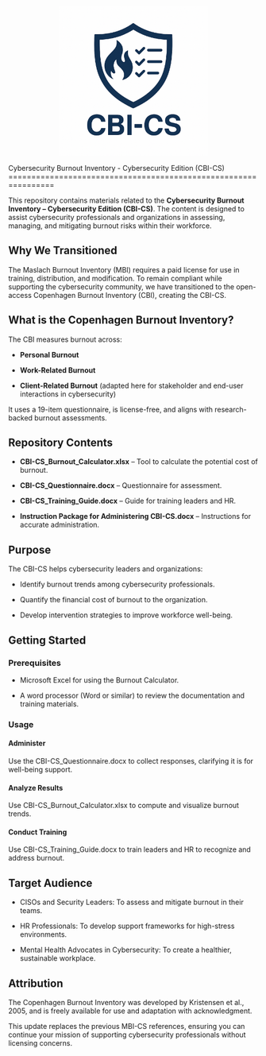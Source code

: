<p align="center">
  <img src="https://github.com/Patrick-Kelley/CBI-CS/blob/main/CBI-CS.png?raw=true" alt="CBI-CS Logo" width="300">
</p>
Cybersecurity Burnout Inventory - Cybersecurity Edition (CBI-CS)
================================================================

This repository contains materials related to the **Cybersecurity Burnout Inventory – Cybersecurity Edition (CBI-CS)**. The content is designed to assist cybersecurity professionals and organizations in assessing, managing, and mitigating burnout risks within their workforce.

Why We Transitioned
-------------------

The Maslach Burnout Inventory (MBI) requires a paid license for use in training, distribution, and modification. To remain compliant while supporting the cybersecurity community, we have transitioned to the open-access Copenhagen Burnout Inventory (CBI), creating the CBI-CS.

What is the Copenhagen Burnout Inventory?
-----------------------------------------

The CBI measures burnout across:

*   **Personal Burnout**
    
*   **Work-Related Burnout**
    
*   **Client-Related Burnout** (adapted here for stakeholder and end-user interactions in cybersecurity)
    

It uses a 19-item questionnaire, is license-free, and aligns with research-backed burnout assessments.

Repository Contents
-------------------

*   **CBI-CS\_Burnout\_Calculator.xlsx** – Tool to calculate the potential cost of burnout.
    
*   **CBI-CS\_Questionnaire.docx** – Questionnaire for assessment.
    
*   **CBI-CS\_Training\_Guide.docx** – Guide for training leaders and HR.
    
*   **Instruction Package for Administering CBI-CS.docx** – Instructions for accurate administration.
    

Purpose
-------

The CBI-CS helps cybersecurity leaders and organizations:

*   Identify burnout trends among cybersecurity professionals.
    
*   Quantify the financial cost of burnout to the organization.
    
*   Develop intervention strategies to improve workforce well-being.
    

Getting Started
---------------

### Prerequisites

*   Microsoft Excel for using the Burnout Calculator.
    
*   A word processor (Word or similar) to review the documentation and training materials.
    

### Usage

#### Administer

Use the CBI-CS\_Questionnaire.docx to collect responses, clarifying it is for well-being support.

#### Analyze Results

Use CBI-CS\_Burnout\_Calculator.xlsx to compute and visualize burnout trends.

#### Conduct Training

Use CBI-CS\_Training\_Guide.docx to train leaders and HR to recognize and address burnout.

Target Audience
---------------

*   CISOs and Security Leaders: To assess and mitigate burnout in their teams.
    
*   HR Professionals: To develop support frameworks for high-stress environments.
    
*   Mental Health Advocates in Cybersecurity: To create a healthier, sustainable workplace.
    

Attribution
-----------

The Copenhagen Burnout Inventory was developed by Kristensen et al., 2005, and is freely available for use and adaptation with acknowledgment.

This update replaces the previous MBI-CS references, ensuring you can continue your mission of supporting cybersecurity professionals without licensing concerns.
